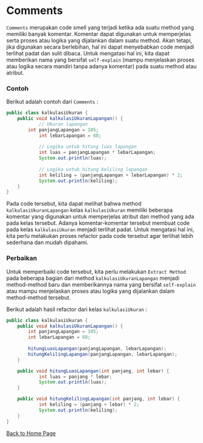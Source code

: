 # Comments

`Comments` merupakan code smell yang terjadi ketika ada suatu method yang memiliki banyak komentar. Komentar dapat digunakan untuk memperjelas serta proses atau logika yang dijalankan dalam suatu method. Akan tetapi, jika digunakan secara berlebihan, hal ini dapat menyebabkan code menjadi terlihat padat dan sulit dibaca. Untuk mengatasi hal ini, kita dapat memberikan nama yang bersifat `self-explain` (mampu menjelaskan proses atau logika secara mandiri tanpa adanya komentar) pada suatu method atau atribut.

### Contoh

Berikut adalah contoh dari `Comments` :

```java
public class kalkulasiUkuran {
	public void kalkulasiUkuranLapangan() {
    		// Ukuran lapangan
		int panjangLapangan = 105;
    		int lebarLapangan = 68;
		
    		// Logika untuk hitung luas lapangan
    		int luas = panjangLapangan * lebarLapangan;
    		System.out.println(luas);
		
    		// Logika untuk hitung keliling lapangan
    		int keliling = (panjangLapangan + lebarLapangan) * 2;
    		System.out.println(keliling);
  	}
}
```

Pada code tersebut, kita dapat melihat bahwa method `kalkulasiUkuranLapangan` kelas `kalkulasiUkuran` memiliki beberapa komentar yang digunakan untuk memperjelas atribut dan method yang ada pada kelas tersebut. Adanya komentar-komentar tersebut membuat code pada kelas `kalkulasiUkuran` menjadi terlihat padat. Untuk mengatasi hal ini, kita perlu melakukan proses refactor pada code tersebut agar terlihat lebih sederhana dan mudah dipahami.

### Perbaikan

Untuk memperbaiki code tersebut, kita perlu melakukan `Extract Method` pada beberapa bagian dari method `kalkulasiUkuranLapangan` menjadi method-method baru dan memberikannya nama yang bersifat `self-explain` atau mampu menjelaskan proses atau logika yang dijalankan dalam method-method tersebut.

Berikut adalah hasil refactor dari kelas `kalkulasiUkuran` :

```java
public class kalkulasiUkuran {
	public void kalkulasiUkuranLapangan() {
		int panjangLapangan = 105;
		int lebarLapangan = 68;
		
		hitungLuasLapangan(panjangLapangan, lebarLapangan);
		hitungKelilingLapangan(panjangLapangan, lebarLapangan);
	}

  	public void hitungLuasLapangan(int panjang, int lebar) {
    		int luas = panjang * lebar;
    		System.out.println(luas);
  	}

  	public void hitungKelilingLapangan(int panjang, int lebar) {
    		int keliling = (panjang + lebar) * 2;
    		System.out.println(keliling);
  	}
}
```

[Back to Home Page](https://jonathanchr1.github.io/code-re/)
